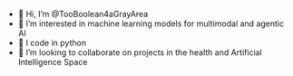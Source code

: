 - 👋 Hi, I’m @TooBoolean4aGrayArea
- 👀 I’m interested in machine learning models for multimodal and agentic AI
- 🌱 I code in python
- 💞️ I’m looking to collaborate on projects in the health and Artificial Intelligence Space


<!---
TooBoolean4aGrayArea/TooBoolean4aGrayArea is a ✨ special ✨ repository because its `README.md` (this file) appears on your GitHub profile.
You can click the Preview link to take a look at your changes.
--->

